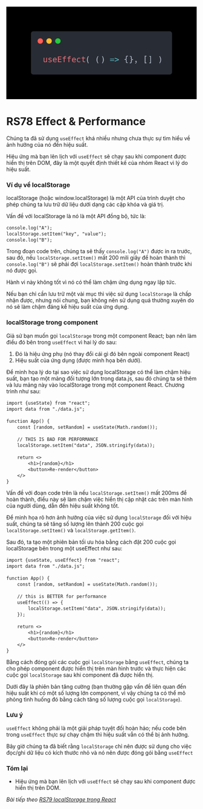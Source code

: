 ![Create-HTML-1](images/effect.webp) 

# RS78 Effect & Performance

Chúng ta đã sử dụng `useEffect` khá nhiều nhưng chưa thực sự tìm hiểu về ảnh hưởng của nó đến hiệu suất.

Hiệu ứng mà bạn lên lịch với `useEffect` sẽ chạy sau khi component được hiển thị trên DOM, đây là một quyết định thiết kế của nhóm React vì lý do hiệu suất. 

### Ví dụ về localStorage

localStorage (hoặc window.localStorage) là một API của trình duyệt cho phép chúng ta lưu trữ dữ liệu dưới dạng các cặp khóa và giá trị.

Vấn đề với localStorage là nó là một API đồng bộ, tức là:

```
console.log("A");
localStorage.setItem("key", "value");
console.log("B");
```

Trong đoạn code trên, chúng ta sẽ thấy `console.log("A")` được in ra trước, sau đó, nếu `localStorage.setItem()` mất 200 mili giây để hoàn thành thì `console.log("B")` sẽ phải đợi `localStorage.setItem()` hoàn thành trước khi nó được gọi.

Hành vi này không tốt vì nó có thể làm chậm ứng dụng ngay lập tức.

Nếu bạn chỉ cần lưu trữ một vài mục thì việc sử dụng `localStorage` là chấp nhận được, nhưng nói chung, bạn không nên sử dụng quá thường xuyên do nó sẽ làm chậm đáng kể hiệu suất của ứng dụng.

### localStorage trong component 

Giả sử bạn muốn gọi `localStorage` trong một component React; bạn nên làm điều đó bên trong `useEffect` vì hai lý do sau:

1. Đó là hiệu ứng phụ (nó thay đổi cái gì đó bên ngoài component React)
2. Hiệu suất của ứng dụng (được minh họa bên dưới).

Để minh họa lý do tại sao việc sử dụng localStorage có thể làm chậm hiệu suất, bạn tạo một mảng đối tượng lớn trong data.js, sau đó chúng ta sẽ thêm và lưu mảng này vào localStorage trong một component React. Chương trình như sau:

```
import {useState} from "react";
import data from "./data.js";

function App() {
    const [random, setRandom] = useState(Math.random());

    // THIS IS BAD FOR PERFORMANCE
    localStorage.setItem("data", JSON.stringify(data));

    return <>
        <h1>{random}</h1>
        <button>Re-render</button>
    </>
}
```

Vấn đề với đoạn code trên là nếu `localStorage.setItem()` mất 200ms để hoàn thành, điều này sẽ làm chậm việc hiển thị cập nhật các trên màn hình của người dùng, dẫn đến hiệu suất không tốt.

Để minh họa rõ hơn ảnh hưởng của việc sử dụng `localStorage` đối với hiệu suất, chúng ta sẽ tăng số lượng lên thành 200 cuộc gọi `localStorage.setItem()` và `localStorage.getItem()`.

Sau đó, ta tạo một phiên bản tối ưu hóa bằng cách đặt 200 cuộc gọi localStorage bên trong một useEffect như sau:

```
import {useState, useEffect} from "react";
import data from "./data.js";

function App() {
    const [random, setRandom] = useState(Math.random());

    // this is BETTER for performance
    useEffect(() => {
        localStorage.setItem("data", JSON.stringify(data));
    });

    return <>
        <h1>{random}</h1>
        <button>Re-render</button>
    </>
}
```

Bằng cách đóng gói các cuộc gọi `localStorage` bằng `useEffect`, chúng ta cho phép component được hiển thị trên màn hình trước và thực hiện các cuộc gọi `localStorage` sau khi component đã được hiển thị.

Dưới đây là phiên bản tăng cường (bạn thường gặp vấn đề liên quan đến hiệu suất khi có một số lượng lớn component, vì vậy chúng ta có thể mô phỏng tình huống đó bằng cách tăng số lượng cuộc gọi `localStorage`).

### Lưu ý 

`useEffect` không phải là một giải pháp tuyệt đối hoàn hảo; nếu code bên trong `useEffect` thực sự chạy chậm thì hiệu suất vẫn có thể bị ảnh hưởng.

Bây giờ chúng ta đã biết rằng `localStorage` chỉ nên được sử dụng cho việc đọc/ghi dữ liệu có kích thước nhỏ và nó nên được đóng gói bằng `useEffect`

### Tóm lại

- Hiệu ứng mà bạn lên lịch với `useEffect` sẽ chạy sau khi component được hiển thị trên DOM.


*Bài tiếp theo [RS79 localStorage trong React](/lesson/session/session_079_localStorage.md)*